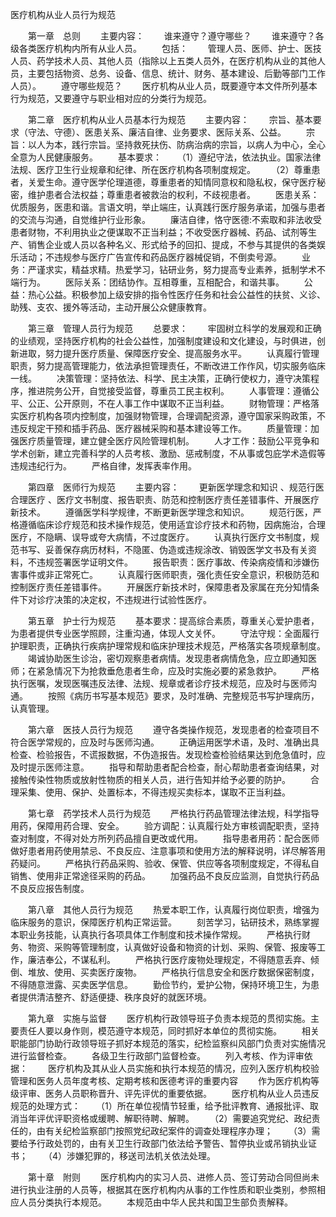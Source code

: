 
医疗机构从业人员行为规范

  　　第一章　总则
　　主要内容：
　　谁来遵守？遵守哪些？
　　谁来遵守？各级各类医疗机构内所有从业人员。
　　包括：
　　管理人员、医师、护士、医技人员、药学技术人员、其他人员（指除以上五类人员外，在医疗机构从业的其他人员，主要包括物资、总务、设备、信息、统计、财务、基本建设、后勤等部门工作人员）。
　　遵守哪些规范？
　　医疗机构从业人员，既要遵守本文件所列基本行为规范，又要遵守与职业相对应的分类行为规范。

　　第二章　医疗机构从业人员基本行为规范
　　主要内容：
　　宗旨、基本要求（守法、守德）、医患关系、廉洁自律、业务要求、医际关系、公益。
　　宗旨：以人为本，践行宗旨。坚持救死扶伤、防病治病的宗旨，以病人为中心，全心全意为人民健康服务。
　　基本要求：
　　（1）遵纪守法，依法执业。国家法律法规、医疗卫生行业规章和纪律、所在医疗机构各项制度规定。
　　（2）尊重患者，关爱生命。遵守医学伦理道德，尊重患者的知情同意权和隐私权，保守医疗秘密，维护患者合法权益；尊重患者被救治的权利，不歧视患者。
　　医患关系：优质服务，医患和谐。言语文明，举止端庄，认真践行医疗服务承诺，加强与患者的交流与沟通，自觉维护行业形象。
　　廉洁自律，恪守医德:不索取和非法收受患者财物，不利用执业之便谋取不正当利益；不收受医疗器械、药品、试剂等生产、销售企业或人员以各种名义、形式给予的回扣、提成，不参与其提供的各类娱乐活动；不违规参与医疗广告宣传和药品医疗器械促销，不倒卖号源。
　　业务：严谨求实，精益求精。热爱学习，钻研业务，努力提高专业素养，抵制学术不端行为。
　　医际关系：团结协作。互相尊重，互相配合，和谐共事。
　　公益：热心公益。积极参加上级安排的指令性医疗任务和社会公益性的扶贫、义诊、助残、支农、援外等活动，主动开展公众健康教育。

　　第三章　管理人员行为规范
　　总要求：
　　牢固树立科学的发展观和正确的业绩观，坚持医疗机构的社会公益性，加强制度建设和文化建设，与时俱进，创新进取，努力提升医疗质量、保障医疗安全、提高服务水平。
　　认真履行管理职责，努力提高管理能力，依法承担管理责任，不断改进工作作风，切实服务临床一线。
　　决策管理：坚持依法、科学、民主决策，正确行使权力，遵守决策程序，推进院务公开，自觉接受监督，尊重员工民主权利。
　　人事管理：遵循公平、公正、公开原则，不在人事工作中谋取不正当利益。
　　财物管理：严格落实医疗机构各项内控制度，加强财物管理，合理调配资源，遵守国家采购政策，不违反规定干预和插手药品、医疗器械采购和基本建设等工作。
　　质量管理：加强医疗质量管理，建立健全医疗风险管理机制。
　　人才工作：鼓励公平竞争和学术创新，建立完善科学的人员考核、激励、惩戒制度，不从事或包庇学术造假等违规违纪行为。
　　严格自律，发挥表率作用。

　　第四章　医师行为规范
　　主要内容：
　　更新医学理念和知识 、规范行医合理医疗 、医疗文书制度、报告职责、防范和控制医疗责任差错事件、开展医疗新技术。
　　遵循医学科学规律，不断更新医学理念和知识。
　　规范行医，严格遵循临床诊疗规范和技术操作规范，使用适宜诊疗技术和药物，因病施治，合理医疗，不隐瞒、误导或夸大病情，不过度医疗。
　　认真执行医疗文书制度，规范书写、妥善保存病历材料，不隐匿、伪造或违规涂改、销毁医学文书及有关资料，不违规签署医学证明文件。
　　报告职责：医疗事故、传染病疫情和涉嫌伤害事件或非正常死亡。
　　认真履行医师职责，强化责任安全意识，积极防范和控制医疗责任差错事件。
　　开展医疗新技术时，保障患者及家属在充分知情条件下对诊疗决策的决定权，不违规进行试验性医疗。

　　第五章　护士行为规范
　　基本要求：提高综合素质，尊重关心爱护患者，为患者提供专业医学照顾，注重沟通，体现人文关怀。
　　守法守规：全面履行护理职责，正确执行疾病护理常规和临床护理技术规范，严格落实各项规章制度。
　　竭诚协助医生诊治，密切观察患者病情。发现患者病情危急，应立即通知医师；在紧急情况下为抢救垂危患者生命，应及时实施必要的紧急救护。
　　严格执行医嘱，发现医嘱违反法律、法规、规章或者诊疗技术规范，应及时与医师沟通。
　　按照《病历书写基本规范》要求，及时准确、完整规范书写护理病历，认真管理。

　　第六章　医技人员行为规范
　　遵守各类操作规范，发现患者的检查项目不符合医学常规的，应及时与医师沟通。
　　正确运用医学术语，及时、准确出具检查、检验报告，不谎报数据，不伪造报告。发现检查检验结果达到危急值时，应及时提示医师注意。
　　指导和帮助患者配合检查，耐心帮助患者查询结果，对接触传染性物质或放射性物质的相关人员，进行告知并给予必要的防护。
　　合理采集、使用、保护、处置标本，不得违规买卖标本，谋取不正当利益。

　　第七章　药学技术人员行为规范
　　严格执行药品管理法律法规，科学指导用药，保障用药合理、安全。
　　验方调配：认真履行处方审核调配职责，坚持查对制度，不得对处方所列药品擅自更改或代用。
　　指导患者用药：配合医师做好患者用药使用禁忌、不良反应、注意事项和使用方法的解释说明，详尽解答用药疑问。
　　严格执行药品采购、验收、保管、供应等各项制度规定，不得私自销售、使用非正常途径采购的药品。
　　加强药品不良反应监测，自觉执行药品不良反应报告制度。

　　第八章　其他人员行为规范
　　热爱本职工作，认真履行岗位职责，增强为临床服务的意识，保障医疗机构正常运营。
　　刻苦学习，钻研技术，熟练掌握本职业务技能，认真执行各项具体工作制度和技术操作常规。
　　严格执行财务、物资、采购等管理制度，认真做好设备和物资的计划、采购、保管、报废等工作，廉洁奉公，不谋私利。
　　严格执行医疗废物处理规定，不得随意丢弃、倾倒、堆放、使用、买卖医疗废物。
　　严格执行信息安全和医疗数据保密制度，不得随意泄露、买卖医学信息。
　　勤俭节约，爱护公物，保持环境卫生，为患者提供清洁整齐、舒适便捷、秩序良好的就医环境。

　　第九章　实施与监督
　　医疗机构行政领导班子负责本规范的贯彻实施。主要责任人要以身作则，模范遵守本规范，同时抓好本单位的贯彻实施。
　　相关职能部门协助行政领导班子抓好本规范的落实，纪检监察纠风部门负责对实施情况进行监督检查。
　　各级卫生行政部门监督检查。
　　列入考核、作为评审依据：
　　医疗机构及其从业人员实施和执行本规范的情况，应列入医疗机构校验管理和医务人员年度考核、定期考核和医德考评的重要内容
　　作为医疗机构等级评审、医务人员职称晋升、评先评优的重要依据。
　　医疗机构从业人员违反规范的处理方式：
　　（1）所在单位视情节轻重，给予批评教育、通报批评、取消当年评优评职资格或缓聘、解职待聘、解聘。
　　（2）需要追究党纪、政纪责任的，由有关纪检监察部门按照党纪政纪案件的调查处理程序办理；
　　（3）需要给予行政处罚的，由有关卫生行政部门依法给予警告、暂停执业或吊销执业证书；
　　（4）涉嫌犯罪的，移送司法机关依法处理。

　　第十章　附则
　　医疗机构内的实习人员、进修人员、签订劳动合同但尚未进行执业注册的人员等，根据其在医疗机构内从事的工作性质和职业类别，参照相应人员分类执行本规范。
　　本规范由中华人民共和国卫生部负责解释。  
